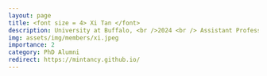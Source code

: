 ```yaml
---
layout: page
title: <font size = 4> Xi Tan </font>
description: University at Buffalo, <br />2024 <br /> Assistant Professor at University of Colorado Colorado Springs
img: assets/img/members/xi.jpeg
importance: 2
category: PhD Alumni
redirect: https://mintancy.github.io/
---
```

